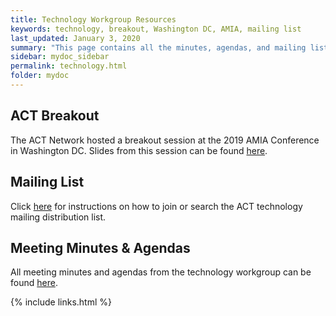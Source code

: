 ```yaml
---
title: Technology Workgroup Resources
keywords: technology, breakout, Washington DC, AMIA, mailing list
last_updated: January 3, 2020
summary: "This page contains all the minutes, agendas, and mailing list information for the technology working group."
sidebar: mydoc_sidebar
permalink: technology.html
folder: mydoc
---
```


## ACT Breakout
The ACT Network hosted a breakout session at the 2019 AMIA Conference in Washington DC. Slides from this session can be found [here](https://pitt.box.com/s/wajr694f8j052xq8w6v2b01mo1vr2ymx).

## Mailing List
Click [here](https://pottmar.github.io/ACT-test/tech_list.html) for instructions on how to join or search the ACT technology mailing distribution list.

## Meeting Minutes & Agendas
All meeting minutes and agendas from the technology workgroup can be found [here](https://pitt.box.com/s/fol3lmv4gqeb9xtolhud5hs9wkt3obiw).

{% include links.html %}
